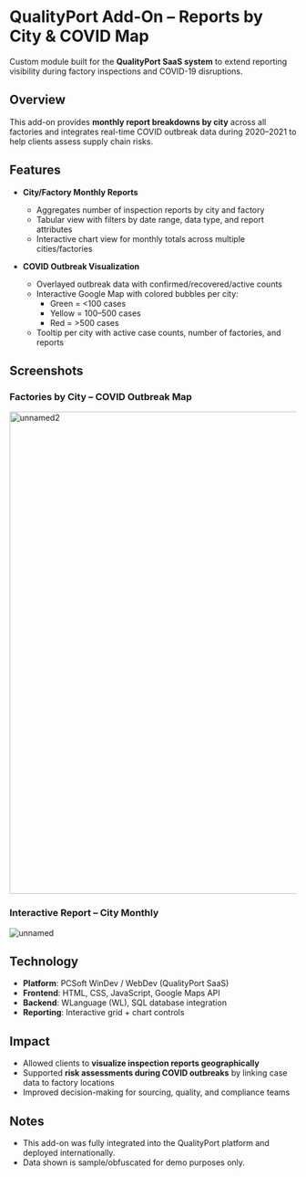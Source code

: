 # QualityPort Add-On – Reports by City & COVID Map

Custom module built for the **QualityPort SaaS system** to extend reporting visibility during
factory inspections and COVID-19 disruptions.

## Overview
This add-on provides **monthly report breakdowns by city** across all factories and integrates
real-time COVID outbreak data during 2020–2021 to help clients assess supply chain risks.

## Features
- **City/Factory Monthly Reports**
  - Aggregates number of inspection reports by city and factory
  - Tabular view with filters by date range, data type, and report attributes
  - Interactive chart view for monthly totals across multiple cities/factories

- **COVID Outbreak Visualization**
  - Overlayed outbreak data with confirmed/recovered/active counts
  - Interactive Google Map with colored bubbles per city:
    - Green = <100 cases
    - Yellow = 100–500 cases
    - Red = >500 cases
  - Tooltip per city with active case counts, number of factories, and reports

## Screenshots
### Factories by City – COVID Outbreak Map
<img width="1907" height="845" alt="unnamed2" src="https://github.com/user-attachments/assets/5b06f009-ecb8-4048-8476-5c823207e3c8" />


### Interactive Report – City Monthly
![unnamed](https://github.com/user-attachments/assets/620eda89-b1a5-4c13-abac-407f27ed51a4)


## Technology
- **Platform**: PCSoft WinDev / WebDev (QualityPort SaaS)
- **Frontend**: HTML, CSS, JavaScript, Google Maps API
- **Backend**: WLanguage (WL), SQL database integration
- **Reporting**: Interactive grid + chart controls

## Impact
- Allowed clients to **visualize inspection reports geographically**
- Supported **risk assessments during COVID outbreaks** by linking case data to factory locations
- Improved decision-making for sourcing, quality, and compliance teams

## Notes
- This add-on was fully integrated into the QualityPort platform and deployed internationally.
- Data shown is sample/obfuscated for demo purposes only.

